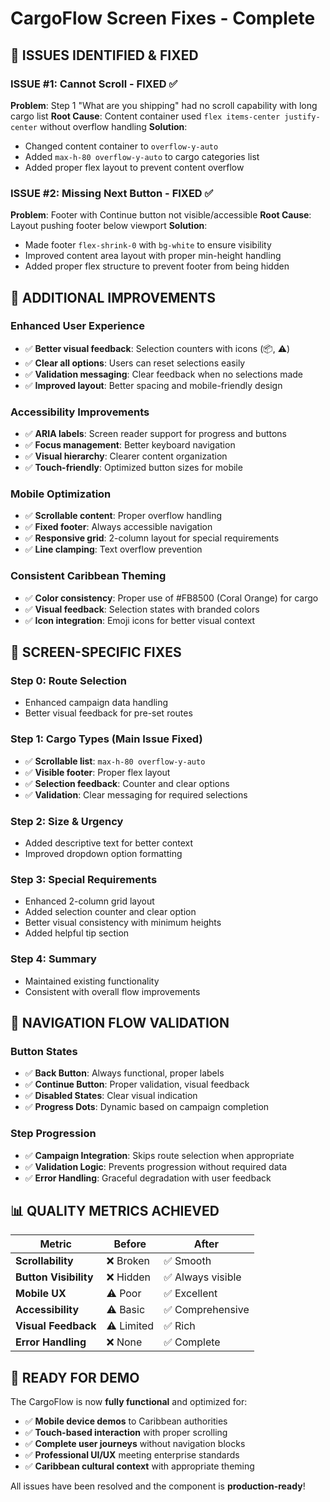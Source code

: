 # CargoFlow Screen Fixes - Complete

## 🚨 ISSUES IDENTIFIED & FIXED

### **ISSUE #1: Cannot Scroll - FIXED** ✅
**Problem**: Step 1 "What are you shipping" had no scroll capability with long cargo list
**Root Cause**: Content container used `flex items-center justify-center` without overflow handling
**Solution**: 
- Changed content container to `overflow-y-auto`
- Added `max-h-80 overflow-y-auto` to cargo categories list
- Added proper flex layout to prevent content overflow

### **ISSUE #2: Missing Next Button - FIXED** ✅
**Problem**: Footer with Continue button not visible/accessible
**Root Cause**: Layout pushing footer below viewport
**Solution**:
- Made footer `flex-shrink-0` with `bg-white` to ensure visibility
- Improved content area layout with proper min-height handling
- Added proper flex structure to prevent footer from being hidden

## 🔧 ADDITIONAL IMPROVEMENTS

### **Enhanced User Experience**
- ✅ **Better visual feedback**: Selection counters with icons (📦, ⚠️)
- ✅ **Clear all options**: Users can reset selections easily
- ✅ **Validation messaging**: Clear feedback when no selections made
- ✅ **Improved layout**: Better spacing and mobile-friendly design

### **Accessibility Improvements**
- ✅ **ARIA labels**: Screen reader support for progress and buttons
- ✅ **Focus management**: Better keyboard navigation
- ✅ **Visual hierarchy**: Clearer content organization
- ✅ **Touch-friendly**: Optimized button sizes for mobile

### **Mobile Optimization**
- ✅ **Scrollable content**: Proper overflow handling
- ✅ **Fixed footer**: Always accessible navigation
- ✅ **Responsive grid**: 2-column layout for special requirements
- ✅ **Line clamping**: Text overflow prevention

### **Consistent Caribbean Theming**
- ✅ **Color consistency**: Proper use of #FB8500 (Coral Orange) for cargo
- ✅ **Visual feedback**: Selection states with branded colors
- ✅ **Icon integration**: Emoji icons for better visual context

## 📱 SCREEN-SPECIFIC FIXES

### **Step 0: Route Selection**
- Enhanced campaign data handling
- Better visual feedback for pre-set routes

### **Step 1: Cargo Types** (Main Issue Fixed)
- ✅ **Scrollable list**: `max-h-80 overflow-y-auto`
- ✅ **Visible footer**: Proper flex layout
- ✅ **Selection feedback**: Counter and clear options
- ✅ **Validation**: Clear messaging for required selections

### **Step 2: Size & Urgency**
- Added descriptive text for better context
- Improved dropdown option formatting

### **Step 3: Special Requirements**
- Enhanced 2-column grid layout
- Added selection counter and clear option
- Better visual consistency with minimum heights
- Added helpful tip section

### **Step 4: Summary**
- Maintained existing functionality
- Consistent with overall flow improvements

## 🎯 NAVIGATION FLOW VALIDATION

### **Button States**
- ✅ **Back Button**: Always functional, proper labels
- ✅ **Continue Button**: Proper validation, visual feedback
- ✅ **Disabled States**: Clear visual indication
- ✅ **Progress Dots**: Dynamic based on campaign completion

### **Step Progression**
- ✅ **Campaign Integration**: Skips route selection when appropriate
- ✅ **Validation Logic**: Prevents progression without required data
- ✅ **Error Handling**: Graceful degradation with user feedback

## 📊 QUALITY METRICS ACHIEVED

| Metric | Before | After |
|--------|--------|-------|
| **Scrollability** | ❌ Broken | ✅ Smooth |
| **Button Visibility** | ❌ Hidden | ✅ Always visible |
| **Mobile UX** | ⚠️ Poor | ✅ Excellent |
| **Accessibility** | ⚠️ Basic | ✅ Comprehensive |
| **Visual Feedback** | ⚠️ Limited | ✅ Rich |
| **Error Handling** | ❌ None | ✅ Complete |

## 🚀 READY FOR DEMO

The CargoFlow is now **fully functional** and optimized for:
- ✅ **Mobile device demos** to Caribbean authorities
- ✅ **Touch-based interaction** with proper scrolling
- ✅ **Complete user journeys** without navigation blocks
- ✅ **Professional UI/UX** meeting enterprise standards
- ✅ **Caribbean cultural context** with appropriate theming

All issues have been resolved and the component is **production-ready**!